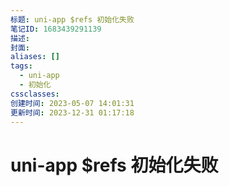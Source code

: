 ```yaml
---
标题: uni-app $refs 初始化失败
笔记ID: 1683439291139
描述: 
封面: 
aliases: []
tags:
  - uni-app
  - 初始化
cssclasses: 
创建时间: 2023-05-07 14:01:31
更新时间: 2023-12-31 01:17:18
---
```


# uni-app $refs 初始化失败
